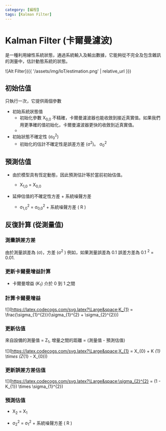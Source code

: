 ```yaml
---
category: [編程]
tags: [Kalman Filter]
---
```


# Kalman Filter (卡爾曼濾波)

是一種利用線性系統狀態，通過系統輸入及輸出數據，它能夠從不完全及包含雜訊的測量中，估計動態系統的狀態。

![Alt Filter]({{ '/assets/img/IoT/estimation.png' | relative_url }})

## 初始估值

只執行一次，它提供兩個參數
	
 - 初始系統狀態值
	 + 初始化參數 X<sub>0,0</sub> 不精確，卡爾曼濾波器也能收斂到接近真實值。如果我們用更準確的值初始化，卡爾曼濾波器更快的收斂到近真實值。
	 + 
 - 初始狀態不確定性 (σ<sub>0</sub><sup>2</sup>)
	 + 初始化的估計不確定性是誤差方差 (σ<sup>2</sup>)。  σ<sub>0</sub><sup>2</sup>
	
## 預測估值

 - 由於模型具有恆定動態，因此預測估計等於當前初始估值。
 
 	 - X<sub>1,0</sub> = X<sub>0,0</sub>
	 
 - 延伸估值的不確定性方差 + 系統噪聲方差
 
   	 - σ<sub>1,0</sub><sup>2</sup> = σ<sub>0,0</sub><sup>2</sup> + 系統噪聲方差 ( R )
	 
## 反復計算 (從測量值)

### 測量誤差方差

由於測量誤差為 (σ)，方差 (σ<sup>2</sup> ) 例如，如果測量誤差為 0.1 誤差方差為 0.1 <sup>2</sup> = 0.01.
	
	
### 更新卡爾曼增益計算

 - 卡爾曼增益 (K<sub>1</sub>) 介於 0 到 1 之間	


### 計算卡爾曼增益

![](https://latex.codecogs.com/svg.latex?\Large&space;K_{1} = \frac{\sigma_{1}^{2}}{\sigma_{1}^{2} + \sigma_{2}^{2}})


### 更新估值

來自設備的測量值 = Z<sub>1</sub>, 增量之間的距離 = (測量值 - 預測估值)

![](https://latex.codecogs.com/svg.latex?\Large&space;X_{1} = X_{0} + K _{1} \times (Z_{1} - X_{0}))
   
   
### 更新誤差方差估值   

![](https://latex.codecogs.com/svg.latex?\Large&space;\sigma_{2}^{2} = (1 - K_{1}) \times \sigma_{1}^{2})
   
  
	 
### 預測估值


   - X<sub>2</sub> = X<sub>1</sub>
   
   - σ<sub>2</sub><sup>2</sup> = σ<sub>1</sub><sup>2</sup> + 系統噪聲方差 ( R )